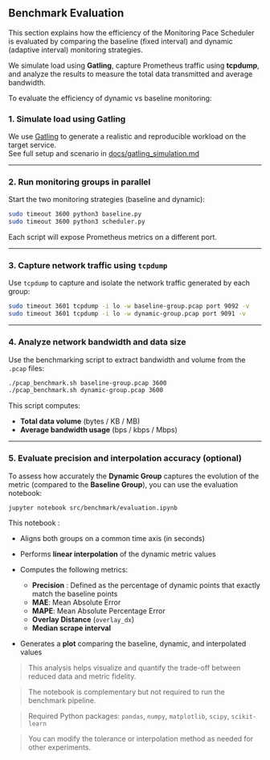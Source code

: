 ## Benchmark Evaluation
This section explains how the efficiency of the Monitoring Pace Scheduler is evaluated by comparing the baseline (fixed interval) and dynamic (adaptive interval) monitoring strategies.

We simulate load using **Gatling**, capture Prometheus traffic using **tcpdump**, and analyze the results to measure the total data transmitted and average bandwidth.

To evaluate the efficiency of dynamic vs baseline monitoring:

### 1. Simulate load using Gatling

We use [Gatling](https://gatling.io/) to generate a realistic and reproducible workload on the target service.  
See full setup and scenario in [docs/gatling_simulation.md](docs/gatling_simulation.md)

---

### 2. Run monitoring groups in parallel

Start the two monitoring strategies (baseline and dynamic):

```bash
sudo timeout 3600 python3 baseline.py
sudo timeout 3600 python3 scheduler.py
````

Each script will expose Prometheus metrics on a different port.

---

### 3. Capture network traffic using `tcpdump`

Use `tcpdump` to capture and isolate the network traffic generated by each group:

```bash
sudo timeout 3601 tcpdump -i lo -w baseline-group.pcap port 9092 -v
sudo timeout 3601 tcpdump -i lo -w dynamic-group.pcap port 9091 -v
```

---

### 4. Analyze network bandwidth and data size

Use the benchmarking script to extract bandwidth and volume from the `.pcap` files:

```bash
./pcap_benchmark.sh baseline-group.pcap 3600
./pcap_benchmark.sh dynamic-group.pcap 3600
```

This script computes:

* **Total data volume** (bytes / KB / MB)
* **Average bandwidth usage** (bps / kbps / Mbps)

---

### 5. Evaluate precision and interpolation accuracy (optional)

To assess how accurately the **Dynamic Group** captures the evolution of the metric (compared to the **Baseline Group**), you can use the evaluation notebook:

```bash
jupyter notebook src/benchmark/evaluation.ipynb
```

This notebook :

* Aligns both groups on a common time axis (in seconds)
* Performs **linear interpolation** of the dynamic metric values
* Computes the following metrics:

  * **Precision**  : Defined as the percentage of dynamic points that exactly
match the baseline points
  * **MAE**: Mean Absolute Error
  * **MAPE**: Mean Absolute Percentage Error
  * **Overlay Distance** (`overlay_dx`)
  * **Median scrape interval**
* Generates a **plot** comparing the baseline, dynamic, and interpolated values

>  This analysis helps visualize and quantify the trade-off between reduced data and metric fidelity.

>  The notebook is complementary but not required to run the benchmark pipeline.

>  Required Python packages: `pandas`, `numpy`, `matplotlib`, `scipy`, `scikit-learn`

>  You can modify the tolerance or interpolation method as needed for other experiments.



